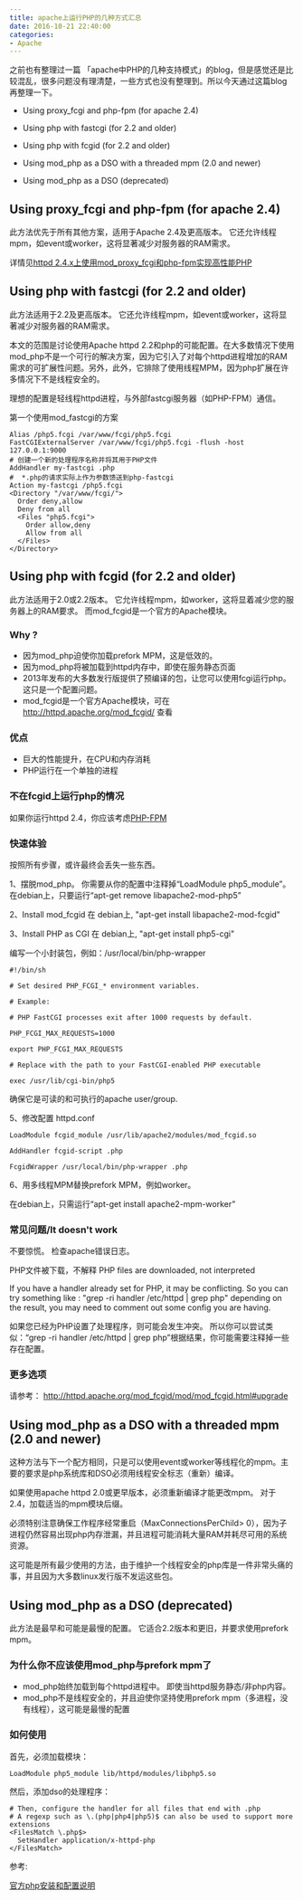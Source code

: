```yaml
---
title: apache上运行PHP的几种方式汇总
date: 2016-10-21 22:40:00
categories:
- Apache
---
```


之前也有整理过一篇 「apache中PHP的几种支持模式」的blog，但是感觉还是比较混乱，很多问题没有理清楚，一些方式也没有整理到。所以今天通过这篇blog再整理一下。

- Using proxy_fcgi and php-fpm (for apache 2.4)

- Using php with fastcgi (for 2.2 and older)

- Using php with fcgid (for 2.2 and older)

- Using mod_php as a DSO with a threaded mpm (2.0 and newer)

- Using mod_php as a DSO (deprecated)

<!-- more -->

## Using proxy_fcgi and php-fpm (for apache 2.4)

此方法优先于所有其他方案，适用于Apache 2.4及更高版本。 它还允许线程mpm，如event或worker，这将显著减少对服务器的RAM需求。

详情见[httpd 2.4.x上使用mod_proxy_fcgi和php-fpm实现高性能PHP](https://weizhimiao.github.io/2016/10/20/High-performance%20PHP%20on%20apache%20httpd%202.4.x%20using%20mod_proxy_fcgi%20and%20php-fpm/)

## Using php with fastcgi (for 2.2 and older)

此方法适用于2.2及更高版本。 它还允许线程mpm，如event或worker，这将显著减少对服务器的RAM需求。

本文的范围是讨论使用Apache httpd 2.2和php的可能配置。在大多数情况下使用mod_php不是一个可行的解决方案，因为它引入了对每个httpd进程增加的RAM需求的可扩展性问题。另外，此外，它排除了使用线程MPM，因为php扩展在许多情况下不是线程安全的。

理想的配置是轻线程httpd进程，与外部fastcgi服务器（如PHP-FPM）通信。

第一个使用mod_fastcgi的方案
```
Alias /php5.fcgi /var/www/fcgi/php5.fcgi
FastCGIExternalServer /var/www/fcgi/php5.fcgi -flush -host 127.0.0.1:9000
# 创建一个新的处理程序名称并将其用于PHP文件
AddHandler my-fastcgi .php
#  *.php的请求实际上作为参数馈送到php-fastcgi
Action my-fastcgi /php5.fcgi
<Directory "/var/www/fcgi/">
  Order deny,allow
  Deny from all
  <Files "php5.fcgi">
    Order allow,deny
    Allow from all
  </Files>
</Directory>
```

## Using php with fcgid (for 2.2 and older)

此方法适用于2.0或2.2版本。 它允许线程mpm，如worker，这将显着减少您的服务器上的RAM要求。 而mod_fcgid是一个官方的Apache模块。


### Why ?

- 因为mod_php迫使你加载prefork MPM，这是低效的。
- 因为mod_php将被加载到httpd内存中，即使在服务静态页面
- 2013年发布的大多数发行版提供了预编译的包，让您可以使用fcgi运行php。 这只是一个配置问题。
- mod_fcgid是一个官方Apache模块，可在 http://httpd.apache.org/mod_fcgid/ 查看

### 优点

- 巨大的性能提升，在CPU和内存消耗
- PHP运行在一个单独的进程

### 不在fcgid上运行php的情况

如果你运行httpd 2.4，你应该考虑[PHP-FPM](http://wiki.apache.org/httpd/PHP-FPM)


### 快速体验

按照所有步骤，或许最终会丢失一些东西。

1、摆脱mod_php。 你需要从你的配置中注释掉“LoadModule php5_module”。
在debian上，只要运行“apt-get remove libapache2-mod-php5”


2、Install mod_fcgid
在 debian上, "apt-get install libapache2-mod-fcgid"

3、Install PHP as CGI
在 debian上, "apt-get install php5-cgi"

编写一个小封装包，例如：/usr/local/bin/php-wrapper
```
#!/bin/sh

# Set desired PHP_FCGI_* environment variables.

# Example:

# PHP FastCGI processes exit after 1000 requests by default.

PHP_FCGI_MAX_REQUESTS=1000

export PHP_FCGI_MAX_REQUESTS

# Replace with the path to your FastCGI-enabled PHP executable

exec /usr/lib/cgi-bin/php5
```
确保它是可读的和可执行的apache user/group.

5、修改配置 httpd.conf
```
LoadModule fcgid_module /usr/lib/apache2/modules/mod_fcgid.so

AddHandler fcgid-script .php

FcgidWrapper /usr/local/bin/php-wrapper .php
```

6、用多线程MPM替换prefork MPM，例如worker。

在debian上，只需运行“apt-get install apache2-mpm-worker”

### 常见问题/It doesn't work

不要惊慌。 检查apache错误日志。

PHP文件被下载，不解释
PHP files are downloaded, not interpreted

If you have a handler already set for PHP, it may be conflicting. So you can try something like : "grep -ri handler /etc/httpd | grep php" depending on the result, you may need to comment out some config you are having.

如果您已经为PHP设置了处理程序，则可能会发生冲突。 所以你可以尝试类似：“grep -ri handler /etc/httpd | grep php”根据结果，你可能需要注释掉一些存在配置。


### 更多选项

请参考： http://httpd.apache.org/mod_fcgid/mod/mod_fcgid.html#upgrade

## Using mod_php as a DSO with a threaded mpm (2.0 and newer)

这种方法与下一个配方相同，只是可以使用event或worker等线程化的mpm。主要的要求是php系统库和DSO必须用线程安全标志（重新）编译。

如果使用apache httpd 2.0或更早版本，必须重新编译才能更改mpm。 对于2.4，加载适当的mpm模块后缀。

必须特别注意确保工作程序经常重启（MaxConnectionsPerChild> 0），因为子进程仍然容易出现php内存泄漏，并且进程可能消耗大量RAM并耗尽可用的系统资源。

这可能是所有最少使用的方法，由于维护一个线程安全的php库是一件非常头痛的事，并且因为大多数linux发行版不发运这些包。


## Using mod_php as a DSO (deprecated)

此方法是最早和可能是最慢的配置。 它适合2.2版本和更旧，并要求使用prefork mpm。

### 为什么你不应该使用mod_php与prefork mpm了

- mod_php始终加载到每个httpd进程中。 即使当httpd服务静态/非php内容。
- mod_php不是线程安全的，并且迫使你坚持使用prefork mpm（多进程，没有线程），这可能是最慢的配置


### 如何使用
首先，必须加载模块：
```
LoadModule php5_module lib/httpd/modules/libphp5.so
```
然后，添加dso的处理程序：

```
# Then, configure the handler for all files that end with .php
# A regexp such as \.(php|php4|php5)$ can also be used to support more extensions
<FilesMatch \.php$>
  SetHandler application/x-httpd-php
</FilesMatch>
```

参考:

[官方php安装和配置说明](http://www.php.net/manual/en/install.unix.apache2.php)
